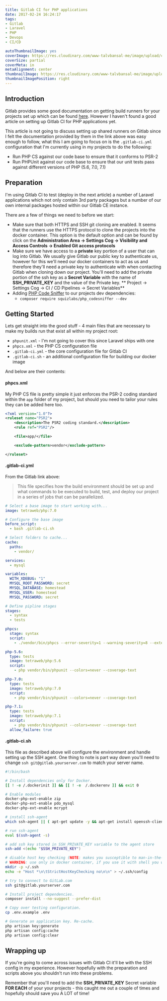 ```yaml
---
title: Gitlab CI for PHP applications
date: 2017-02-24 16:24:17
tags: 
- Gitlab
- Laravel
- PHP
- Devops
- CI/CD

autoThumbnailImage: yes
coverImage: https://res.cloudinary.com/www-talvbansal-me/image/upload/c_scale,w_1600/v1555352188/posts/cancun-sunset.jpg
coverSize: partial
coverMeta: in
metaAlignment: center
thumbnailImage: https://res.cloudinary.com/www-talvbansal-me/image/upload/c_scale,w_280/v1555352188/posts/cancun-sunset.jpg
thumbnailImagePosition: right
---
```


## Introduction

Gitlab provides some good documentation on getting build runners for your projects set up which can be found [here](https://about.gitlab.com/2016/03/01/gitlab-runner-with-docker/). However I haven't found a good article on setting up Gitlab CI for PHP applications yet. 

This article is not going to discuss setting up shared runners on Gitlab since I felt the documentation provided by them in the link above was easy enough to follow, what this I am going to focus on is the `.gitlab-ci.yml` configuration that I'm currently using in my projects to do the following: 

- Run PHP CS against our code base to ensure that it conforms to PSR-2
- Run PHPUnit against our code base to ensure that our unit tests pass against different versions of PHP (5.6, 7.0, 7.1)

<!-- more -->

## Preparation

I'm using Gitlab CI to test (deploy in the next article) a number of Laravel applications which not only contain 3rd party packages but a number of our own internal packages hosted within our Gitlab CE instance.

There are a few of things we need to before we start:
- Make sure that both HTTPS and SSH git cloning are enabled. It seems that the runners use the HTTPS protocol to clone the projects into the docker container. This option is the default option and can be found by click on the **Administration Area -> Settings Cog -> Visibility and Access Controls -> Enabled Git access protocols**
- Make sure we have access to a **private** key portion of a user that can log into Gitlab. We usually give Gitlab our public key to authenticate us, however for this we'll need our docker containers to act as us and therefore they'll need a private key to authenticate with when contacting Gitlab when cloning down our project. You'll need to add the private portion of the ssh key as a **Secret Variable** with the name of **SSH_PRIVATE_KEY** and the value of the Private key. ** Project -> Settings Cog -> CI / CD Pipelines -> Secret Variables**
- Adding [PHP Code Sniffer](https://github.com/squizlabs/PHP_CodeSniffer) to our projects dev dependencies:
	-  `composer require squizlabs/php_codesniffer --dev`
 

## Getting Started

Lets get straight into the good stuff - 4 main files that are necessary to make my builds run that exist all within my project root:

- `phpunit.xml` - I'm not going to cover this since Laravel ships with one 
- `phpcs.xml` - the PHP CS configuration file
- `.gitlab-ci.yml` - the core configuration file for Gitlab CI
- `.gitlab-ci.sh` - an additional configuration file for building our docker image

And below are their contents:

#### phpcs.xml

My PHP CS file is pretty simple it just enforces the PSR-2 coding standard within the `app` folder of my project, but should you need to tailor your rules they can be added here too.
```xml
<?xml version="1.0"?>
<ruleset name="PSR2">
    <description>The PSR2 coding standard.</description>
    <rule ref="PSR2"/>

    <file>app/</file>

    <exclude-pattern>vendor</exclude-pattern>

</ruleset>
```

#### .gitlab-ci.yml
From the Gitlab link above:
> This file specifies how the build environment should be set up and what commands to be executed to build, test, and deploy our project in a series of jobs that can be parallelized.

```yml
# Select a base image to start working with...
image: tetraweb/php:7.0

# Configure the base image
before_script:
  - bash .gitlab-ci.sh

# Select folders to cache...
cache:
  paths:
    - vendor/

services:
  - mysql

variables:
  WITH_XDEBUG: "1"
  MYSQL_ROOT_PASSWORD: secret
  MYSQL_DATABASE: homestead
  MYSQL_USER: homestead
  MYSQL_PASSWORD: secret

# Define pipline stages
stages:
  - syntax
  - tests

phpcs:
  stage: syntax
  script:
    - ./vendor/bin/phpcs --error-severity=1 --warning-severity=8 --extensions=php

php-5.6:
  type: tests
  image: tetraweb/php:5.6
  script:
    - php vendor/bin/phpunit --colors=never --coverage-text

php-7.0:
  type: tests
  image: tetraweb/php:7.0
  script:
    - php vendor/bin/phpunit --colors=never --coverage-text

php-7.1:
  type: tests
  image: tetraweb/php:7.1
  script:
    - php vendor/bin/phpunit --colors=never --coverage-text
  allow_failure: true
```


#### .gitlab-ci.sh
This file as described above will configure the environment and handle setting up the SSH agent. One thing to note is part way down you'll need to change `ssh git@gitlab.yourserver.com` to match your server name.

```bash
#!/bin/bash

# Install dependencies only for Docker.
[[ ! -e /.dockerinit ]] && [[ ! -e  /.dockerenv ]] && exit 0

# Enable modules
docker-php-ext-enable zip
docker-php-ext-enable pdo_mysql
docker-php-ext-enable mcrypt

# install ssh-agent
which ssh-agent || ( apt-get update -y && apt-get install openssh-client -y )

# run ssh-agent
eval $(ssh-agent -s)

# add ssh key stored in SSH_PRIVATE_KEY variable to the agent store
ssh-add <(echo "$SSH_PRIVATE_KEY")

# disable host key checking (NOTE: makes you susceptible to man-in-the-middle attacks)
# WARNING: use only in docker container, if you use it with shell you will overwrite your user's ssh config
mkdir -p ~/.ssh
echo -e "Host *\n\tStrictHostKeyChecking no\n\n" > ~/.ssh/config

# try to connect to GitLab.com
ssh git@gitlab.yourserver.com

# Install project dependencies.
composer install --no-suggest --prefer-dist

# Copy over testing configuration.
cp .env.example .env

# Generate an application key. Re-cache.
php artisan key:generate
php artisan config:cache
php artisan config:clear

```

## Wrapping up

If you're going to come across issues with Gitlab CI it'll be with the SSH config in my experience. However hopefully with the preparation and scripts above you shouldn't run into these problems.

Remember that you'll need to add the **SSH_PRIVATE_KEY** Secret variable **FOR EACH** of your your projects - this caught me out a couple of times and hopefully should save you A LOT of time!
